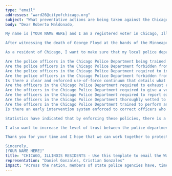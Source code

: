 ```yaml
---
type: "email"
addresses: "ward26@cityofchicago.org"
subject: "What preventative actions are being taken against the Chicago Police Department?"
body: "Dear Roberto Maldonado,

My name is [YOUR NAME HERE] and I am a registered voter in Chicago, Illinois. I am writing to you today to ask what you are doing, as the Ward of Chicago, to ensure that your officers are not abusing their power and are held accountable for their actions.

After witnessing the death of George Floyd at the hands of the Minneapolis Police Department, I am left feeling outraged, frustrated, and hurt. The system has failed yet another black man and we are anxiously waiting to see if the officers responsible for his death will face consequences.

As a resident of Chicago, I want to make sure that my local police department is taking the necessary preventative measures to ensure that incidents like this will not occur in the future. So I ask:

Are the police officers in the Chicago Police Department being trained to de-escalate altercations by using peaceful conflict resolution strategies?
Are the police officers in the Chicago Police Department forbidden from using carotid restraints (chokeholds, strangleholds, etc.) and hog-tying methods? Furthermore, are they forbidden from transporting civilians in uncomfortable positions, such as face down in a vehicle?
Are the police officers in the Chicago Police Department required to intervene if they witness another officer using excessive force? Will officers be reprimanded if they fail to intervene?
Are the police officers in the Chicago Police Department forbidden from shooting at moving vehicles?
Is there a clear and enforced use-of-force continuum that details what weapons and force are acceptable in a wide variety of civilian-police interactions?
Are the officers in the Chicago Police Department required to exhaust every other possible option before using excessive force?
Are the officers in the Chicago Police Department required to give a verbal warning to civilians before drawing their weapon or using excessive force?
Are the officers in the Chicago Police Department required to report each time they threaten to or use force on civilians?
Are the officers in the Chicago Police Department thoroughly vetted to ensure that they do not have a history with abuse, racism, xenophobia, homophobia / transphobia, or discrimination?
Are the officers in the Chicago Police Department trained to perform and seek necessary medical action after using excessive force?
Is there an early intervention system enforced to correct officers who use excessive force? Additionally, how many complaints does an officer have to receive before they are reprimanded? Before they are terminated? More than three complaints are unacceptable.

Statistics have indicated that by enforcing these policies, there is a significant decrease in civilian complaints and injury due to excessive force. If any of the policies are not currently in place, then what is being done to ensure that they are going to be enforced in the near future? What can I do, as a concerned citizen, to set these policies in motion?

I also want to increase the level of trust between the police department and the community. To establish trust, there has to be transparency. I would like to see the Chicago Police Department collect and report data on civilian deaths that occurred in custody and as a result of an officer’s use of excessive force. The data should be broken down by demographics and should showcase the race, gender, sexuality, and religion of the civilians. Allowing the public access to this information will show us where we, as a community, fall short.

Thank you for your time and I hope that we can work together to protect the Chicago community. I refuse to let the next hashtag come from here.

Sincerely,
[YOUR NAME HERE]"
title: "CHICAGO, ILLINOIS RESIDENTS - Use this template to email the Ward of Chicago to quiz them on what preventive actions are being taken to protect against police brutality from the Chicago Police Department."
representation: "Daniel Gonzales, Cristian Gonzales"
impact: "Across the nation, members of state police agencies have, time and time again, abused their power and have killed black Americans in a horrific manner, devoid of any lawfulness. Our nation has observed the cruel and evil killings of George Floyd, Breonna Taylor, Eric Garner, Ahmed Aubrey, and countless others of black Americans. Email the Ward for the city of Chicago and press the question--are you, Roberto Maldonado, taking any preventative actions to ensure that such acts of cruelty against African Americans don't happen as a consequence of policing with racist motives?"
---
```


